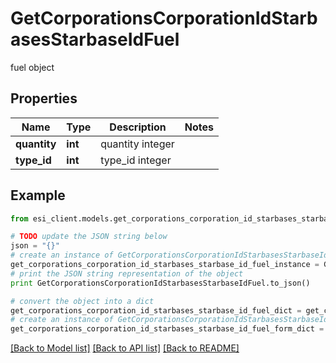 # GetCorporationsCorporationIdStarbasesStarbaseIdFuel

fuel object

## Properties

Name | Type | Description | Notes
------------ | ------------- | ------------- | -------------
**quantity** | **int** | quantity integer | 
**type_id** | **int** | type_id integer | 

## Example

```python
from esi_client.models.get_corporations_corporation_id_starbases_starbase_id_fuel import GetCorporationsCorporationIdStarbasesStarbaseIdFuel

# TODO update the JSON string below
json = "{}"
# create an instance of GetCorporationsCorporationIdStarbasesStarbaseIdFuel from a JSON string
get_corporations_corporation_id_starbases_starbase_id_fuel_instance = GetCorporationsCorporationIdStarbasesStarbaseIdFuel.from_json(json)
# print the JSON string representation of the object
print GetCorporationsCorporationIdStarbasesStarbaseIdFuel.to_json()

# convert the object into a dict
get_corporations_corporation_id_starbases_starbase_id_fuel_dict = get_corporations_corporation_id_starbases_starbase_id_fuel_instance.to_dict()
# create an instance of GetCorporationsCorporationIdStarbasesStarbaseIdFuel from a dict
get_corporations_corporation_id_starbases_starbase_id_fuel_form_dict = get_corporations_corporation_id_starbases_starbase_id_fuel.from_dict(get_corporations_corporation_id_starbases_starbase_id_fuel_dict)
```
[[Back to Model list]](../README.md#documentation-for-models) [[Back to API list]](../README.md#documentation-for-api-endpoints) [[Back to README]](../README.md)


